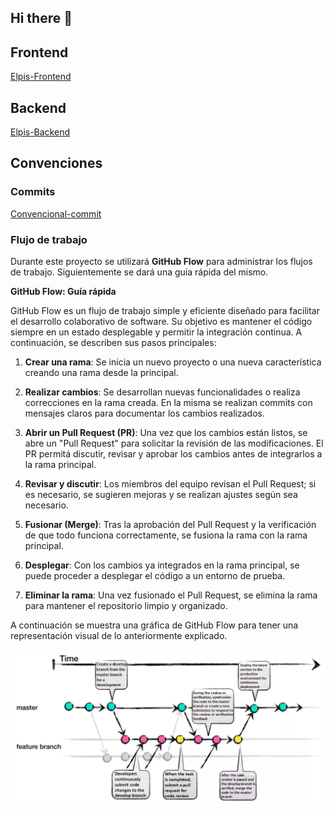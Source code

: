## Hi there 👋

## Frontend
 [Elpis-Frontend](https://frontend-213f.onrender.com/) 

## Backend
 [Elpis-Backend](https://backend-gh0t.onrender.com/) 
 

## Convenciones 

### Commits

 [Convencional-commit](https://www.conventionalcommits.org/en/v1.0.0/) 

### Flujo de trabajo

Durante este proyecto se utilizará **GitHub Flow** para administrar los flujos de trabajo. Siguientemente se dará una guía rápida del mismo.

**GitHub Flow: Guía rápida**

GitHub Flow es un flujo de trabajo simple y eficiente diseñado para facilitar el desarrollo colaborativo de software. Su objetivo es mantener el código siempre en un estado desplegable y permitir la integración continua. A continuación, se describen sus pasos principales:

1. **Crear una rama**: Se inicia un nuevo proyecto o una nueva característica creando una rama desde la principal.

2. **Realizar cambios**: Se desarrollan nuevas funcionalidades o realiza correcciones en la rama creada. En la misma se realizan commits con mensajes claros para documentar los cambios realizados.

3. **Abrir un Pull Request (PR)**: Una vez que los cambios están listos, se abre un "Pull Request" para solicitar la revisión de las modificaciones. El PR permitá discutir, revisar y aprobar los cambios antes de integrarlos a la rama principal.

4. **Revisar y discutir**: Los miembros del equipo revisan el Pull Request; si es necesario, se sugieren mejoras y se realizan ajustes según sea necesario.

5. **Fusionar (Merge)**: Tras la aprobación del Pull Request y la verificación de que todo funciona correctamente, se fusiona la rama con la rama principal.

6. **Desplegar**: Con los cambios ya integrados en la rama principal, se puede proceder a desplegar el código a un entorno de prueba.

7. **Eliminar la rama**: Una vez fusionado el Pull Request, se elimina la rama para mantener el repositorio limpio y organizado.

A continuación se muestra una gráfica de GitHub Flow para tener una representación visual de lo anteriormente explicado.

![GitHub Flow](../images/github-flow.png)

<!--

**Here are some ideas to get you started:**

🙋‍♀️ A short introduction - what is your organization all about?
🌈 Contribution guidelines - how can the community get involved?
👩‍💻 Useful resources - where can the community find your docs? Is there anything else the community should know?
🍿 Fun facts - what does your team eat for breakfast?
🧙 Remember, you can do mighty things with the power of [Markdown](https://docs.github.com/github/writing-on-github/getting-started-with-writing-and-formatting-on-github/basic-writing-and-formatting-syntax)
-->

